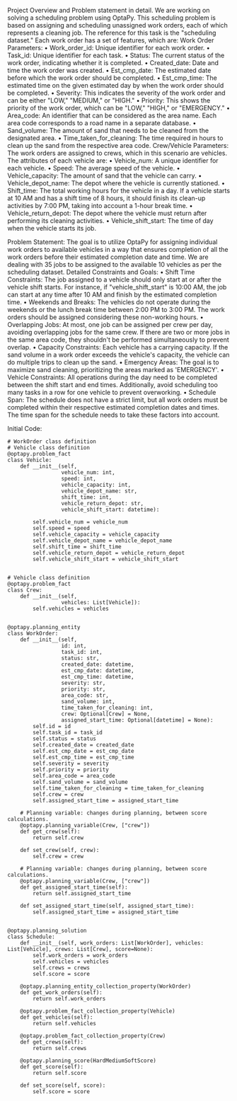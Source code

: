 Project Overview and Problem statement in detail.
We are working on solving a scheduling problem using OptaPy. This scheduling problem is based on assigning and scheduling unassigned work orders, each of which represents a cleaning job. The reference for this task is the "scheduling dataset." Each work order has a set of features, which are:
Work Order Parameters:
•	Work_order_id: Unique identifier for each work order.
•	Task_id: Unique identifier for each task.
•	Status: The current status of the work order, indicating whether it is completed.
•	Created_date: Date and time the work order was created.
•	Est_cmp_date: The estimated date before which the work order should be completed.
•	Est_cmp_time: The estimated time on the given estimated day by when the work order should be completed.
•	Severity: This indicates the severity of the work order and can be either "LOW," "MEDIUM," or "HIGH."
•	Priority: This shows the priority of the work order, which can be "LOW," "HIGH," or "EMERGENCY."
•	Area_code: An identifier that can be considered as the area name. Each area code corresponds to a road name in a separate database.
•	Sand_volume: The amount of sand that needs to be cleaned from the designated area.
•	Time_taken_for_cleaning: The time required in hours to clean up the sand from the respective area code.
Crew/Vehicle Parameters:
The work orders are assigned to crews, which in this scenario are vehicles. The attributes of each vehicle are:
•	Vehicle_num: A unique identifier for each vehicle.
•	Speed: The average speed of the vehicle.
•	Vehicle_capacity: The amount of sand that the vehicle can carry.
•	Vehicle_depot_name: The depot where the vehicle is currently stationed.
•	Shift_time: The total working hours for the vehicle in a day. If a vehicle starts at 10 AM and has a shift time of 8 hours, it should finish its clean-up activities by 7:00 PM, taking into account a 1-hour break time.
•	Vehicle_return_depot: The depot where the vehicle must return after performing its cleaning activities.
•	Vehicle_shift_start: The time of day when the vehicle starts its job.
 
 
Problem Statement:
The goal is to utilize OptaPy for assigning individual work orders to available vehicles in a way that ensures completion of all the work orders before their estimated completion date and time. We are dealing with 35 jobs to be assigned to the available 10 vehicles as per the scheduling dataset.
Detailed Constraints and Goals:
•	Shift Time Constraints: The job assigned to a vehicle should only start at or after the vehicle shift starts. For instance, if "vehicle_shift_start" is 10:00 AM, the job can start at any time after 10 AM and finish by the estimated completion time.
•	Weekends and Breaks: The vehicles do not operate during the weekends or the lunch break time between 2:00 PM to 3:00 PM. The work orders should be assigned considering these non-working hours.
•	Overlapping Jobs: At most, one job can be assigned per crew per day, avoiding overlapping jobs for the same crew. If there are two or more jobs in the same area code, they shouldn't be performed simultaneously to prevent overlap.
•	Capacity Constraints: Each vehicle has a carrying capacity. If the sand volume in a work order exceeds the vehicle's capacity, the vehicle can do multiple trips to clean up the sand.
•	Emergency Areas: The goal is to maximize sand cleaning, prioritizing the areas marked as 'EMERGENCY'.
•	Vehicle Constraints: All operations during the day need to be completed between the shift start and end times. Additionally, avoid scheduling too many tasks in a row for one vehicle to prevent overworking.
•	Schedule Span: The schedule does not have a strict limit, but all work orders must be completed within their respective estimated completion dates and times. The time span for the schedule needs to take these factors into account.
 
Initial Code:
```
# WorkOrder class definition
# Vehicle class definition
@optapy.problem_fact
class Vehicle:
    def __init__(self,
                 vehicle_num: int,
                 speed: int,
                 vehicle_capacity: int,
                 vehicle_depot_name: str,
                 shift_time: int,
                 vehicle_return_depot: str,
                 vehicle_shift_start: datetime):

        self.vehicle_num = vehicle_num
        self.speed = speed
        self.vehicle_capacity = vehicle_capacity
        self.vehicle_depot_name = vehicle_depot_name
        self.shift_time = shift_time
        self.vehicle_return_depot = vehicle_return_depot
        self.vehicle_shift_start = vehicle_shift_start


# Vehicle class definition
@optapy.problem_fact
class Crew:
    def __init__(self,
                 vehicles: List[Vehicle]):
        self.vehicles = vehicles


@optapy.planning_entity
class WorkOrder:
    def __init__(self,
                 id: int,
                 task_id: int,
                 status: str,
                 created_date: datetime,
                 est_cmp_date: datetime,
                 est_cmp_time: datetime,
                 severity: str,
                 priority: str,
                 area_code: str,
                 sand_volume: int,
                 time_taken_for_cleaning: int,
                 crew: Optional[Crew] = None,
                 assigned_start_time: Optional[datetime] = None):
        self.id = id
        self.task_id = task_id
        self.status = status
        self.created_date = created_date
        self.est_cmp_date = est_cmp_date
        self.est_cmp_time = est_cmp_time
        self.severity = severity
        self.priority = priority
        self.area_code = area_code
        self.sand_volume = sand_volume
        self.time_taken_for_cleaning = time_taken_for_cleaning
        self.crew = crew
        self.assigned_start_time = assigned_start_time

    # Planning variable: changes during planning, between score calculations.
    @optapy.planning_variable(Crew, ["crew"])
    def get_crew(self):
        return self.crew

    def set_crew(self, crew):
        self.crew = crew

    # Planning variable: changes during planning, between score calculations.
    @optapy.planning_variable(Crew, ["crew"])
    def get_assigned_start_time(self):
        return self.assigned_start_time

    def set_assigned_start_time(self, assigned_start_time):
        self.assigned_start_time = assigned_start_time


@optapy.planning_solution
class Schedule:
    def __init__(self, work_orders: List[WorkOrder], vehicles: List[Vehicle], crews: List[Crew], score=None):
        self.work_orders = work_orders
        self.vehicles = vehicles
        self.crews = crews
        self.score = score

    @optapy.planning_entity_collection_property(WorkOrder)
    def get_work_orders(self):
        return self.work_orders

    @optapy.problem_fact_collection_property(Vehicle)
    def get_vehicles(self):
        return self.vehicles

    @optapy.problem_fact_collection_property(Crew)
    def get_crews(self):
        return self.crews

    @optapy.planning_score(HardMediumSoftScore)
    def get_score(self):
        return self.score

    def set_score(self, score):
        self.score = score

```
